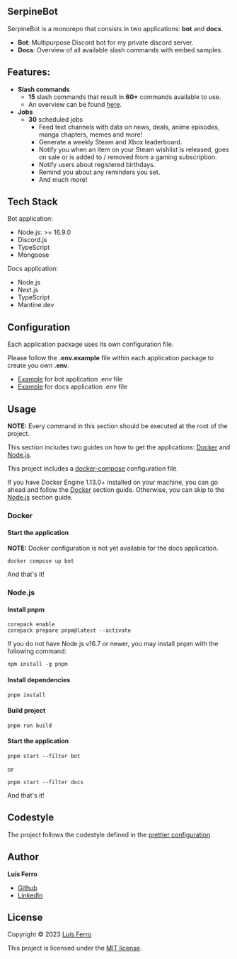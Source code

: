## SerpineBot

SerpineBot is a monorepo that consists in two applications: **bot** and **docs**.

-   **Bot**: Multipurpose Discord bot for my private discord server.
-   **Docs**: Overview of all available slash commands with embed samples.

## Features:

-   **Slash commands**
    -   **15** slash commands that result in **60+** commands available to use.
    -   An overview can be found [here](https://serpine-bot-docs.vercel.app/).
-   **Jobs**
    -   **30** scheduled jobs
        -   Feed text channels with data on news, deals, anime episodes, manga chapters, memes and more!
        -   Generate a weekly Steam and Xbox leaderboard.
        -   Notify you when an item on your Steam wishlist is released, goes on sale or is added to / removed from a gaming subscription.
        -   Notify users about registered birthdays.
        -   Remind you about any reminders you set.
        -   And much more!

## Tech Stack

Bot application:

-   Node.js: >= 16.9.0
-   Discord.js
-   TypeScript
-   Mongoose

Docs application:

-   Node.js
-   Next.js
-   TypeScript
-   Mantine.dev

## Configuration

Each application package uses its own configuration file.

Please follow the **.env.example** file within each application package to create you own **.env**.

-   [Example](/apps/bot/.env.example) for bot application .env file
-   [Example](/apps/docs/.env.example) for docs application .env file

## Usage

**NOTE:** Every command in this section should be executed at the root of the project.

This section includes two guides on how to get the applications: [Docker](#docker) and [Node.js](#nodejs).

This project includes a [docker-compose](docker-compose.yaml) configuration file.

If you have Docker Engine 1.13.0+ installed on your machine, you can go ahead and follow the [Docker](#docker) section guide.
Otherwise, you can skip to the [Node.js](#nodejs) section guide.

### Docker

#### Start the application

**NOTE:** Docker configuration is not yet available for the docs application.

```
docker compose up bot
```

And that's it!

### Node.js

#### Install pnpm

```
corepack enable
corepack prepare pnpm@latest --activate
```

If you do not have Node.js v16.7 or newer, you may install pnpm with the following command:

```
npm install -g pnpm
```

#### Install dependencies

```
pnpm install
```

#### Build project

```
pnpm run build
```

#### Start the application

```
pnpm start --filter bot
```

or

```
pnpm start --filter docs
```

And that's it!

## Codestyle

The project follows the codestyle defined in the [prettier configuration](.prettierrc).

## Author

**Luís Ferro**

-   [Github](https://github.com/luferro)
-   [LinkedIn](https://www.linkedin.com/in/luis-ferro/)

## License

Copyright © 2023 [Luís Ferro](https://github.com/luferro)

This project is licensed under the [MIT license](LICENSE).
